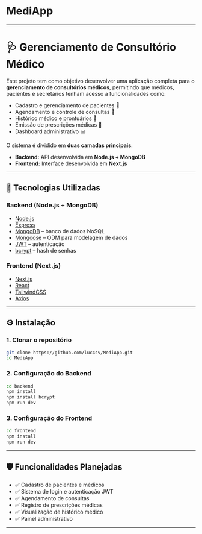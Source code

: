 # MediApp

---

# 🩺 Gerenciamento de Consultório Médico

Este projeto tem como objetivo desenvolver uma aplicação completa para o **gerenciamento de consultórios médicos**, permitindo que médicos, pacientes e secretários tenham acesso a funcionalidades como:

* Cadastro e gerenciamento de pacientes 👤
* Agendamento e controle de consultas 📅
* Histórico médico e prontuários 📝
* Emissão de prescrições médicas 💊
* Dashboard administrativo 📊

O sistema é dividido em **duas camadas principais**:

* **Backend:** API desenvolvida em **Node.js + MongoDB**
* **Frontend:** Interface desenvolvida em **Next.js**

---

## 🚀 Tecnologias Utilizadas

### Backend (Node.js + MongoDB)

* [Node.js](https://nodejs.org/)
* [Express](https://expressjs.com/)
* [MongoDB](https://www.mongodb.com/) – banco de dados NoSQL
* [Mongoose](https://mongoosejs.com/) – ODM para modelagem de dados
* [JWT](https://jwt.io/) – autenticação
* [bcrypt](https://www.npmjs.com/package/bcrypt) – hash de senhas

### Frontend (Next.js)

* [Next.js](https://nextjs.org/)
* [React](https://react.dev/)
* [TailwindCSS](https://tailwindcss.com/)
* [Axios](https://axios-http.com/)

---

## ⚙️ Instalação

### 1. Clonar o repositório

```bash
git clone https://github.com/luc4sv/MediApp.git
cd MediApp
```

### 2. Configuração do Backend

```bash
cd backend
npm install
npm install bcrypt
npm run dev
```

### 3. Configuração do Frontend

```bash
cd frontend
npm install
npm run dev
```

---

## 🛡️ Funcionalidades Planejadas

* ✅ Cadastro de pacientes e médicos
* ✅ Sistema de login e autenticação JWT
* ✅ Agendamento de consultas
* ✅ Registro de prescrições médicas
* ✅ Visualização de histórico médico
* ✅ Painel administrativo

---
